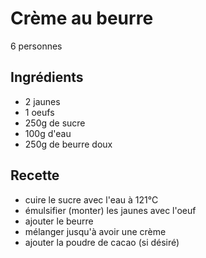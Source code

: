 Crème au beurre
===============

6 personnes

Ingrédients
-----------

- 2 jaunes
- 1 oeufs
- 250g de sucre
- 100g d'eau
- 250g de beurre doux

Recette
-------

- cuire le sucre avec l'eau à 121°C
- émulsifier (monter) les jaunes avec l'oeuf
- ajouter le beurre
- mélanger jusqu'à avoir une crème
- ajouter la poudre de cacao (si désiré)